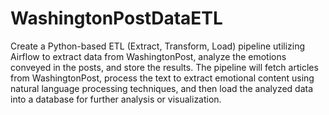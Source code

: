 # WashingtonPostDataETL
Create a Python-based ETL (Extract, Transform, Load) pipeline utilizing Airflow to extract data from WashingtonPost, analyze the emotions conveyed in the posts, and store the results. The pipeline will fetch articles from WashingtonPost, process the text to extract emotional content using natural language processing techniques, and then load the analyzed data into a database for further analysis or visualization.